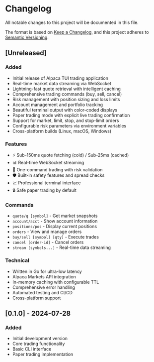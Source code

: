 # Changelog

All notable changes to this project will be documented in this file.

The format is based on [Keep a Changelog](https://keepachangelog.com/en/1.0.0/),
and this project adheres to [Semantic Versioning](https://semver.org/spec/v2.0.0.html).

## [Unreleased]

### Added
- Initial release of Alpaca TUI trading application
- Real-time market data streaming via WebSocket
- Lightning-fast quote retrieval with intelligent caching
- Comprehensive trading commands (buy, sell, cancel)
- Risk management with position sizing and loss limits
- Account management and portfolio tracking
- Beautiful terminal output with color-coded displays
- Paper trading mode with explicit live trading confirmation
- Support for market, limit, stop, and stop-limit orders
- Configurable risk parameters via environment variables
- Cross-platform builds (Linux, macOS, Windows)

### Features
- ⚡ Sub-150ms quote fetching (cold) / Sub-25ms (cached)
- 📊 Real-time WebSocket streaming
- 🎯 One-command trading with risk validation
- 🛡️ Built-in safety features and spread checks
- 📈 Professional terminal interface
- 🔒 Safe paper trading by default

### Commands
- `quote/q [symbol]` - Get market snapshots
- `account/acct` - Show account information
- `positions/pos` - Display current positions
- `orders` - View and manage orders
- `buy/sell [symbol] [qty]` - Execute trades
- `cancel [order-id]` - Cancel orders
- `stream [symbols...]` - Real-time data streaming

### Technical
- Written in Go for ultra-low latency
- Alpaca Markets API integration
- In-memory caching with configurable TTL
- Comprehensive error handling
- Automated testing and CI/CD
- Cross-platform support

## [0.1.0] - 2024-07-28

### Added
- Initial development version
- Core trading functionality
- Basic CLI interface
- Paper trading implementation 